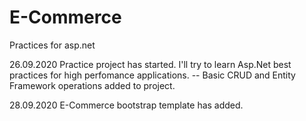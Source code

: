 # E-Commerce
Practices for asp.net

 26.09.2020  Practice project has started. I'll try to learn Asp.Net best practices for high perfomance applications. 
             -- Basic CRUD and Entity Framework operations added to project.
             
 28.09.2020 E-Commerce bootstrap template has added.
